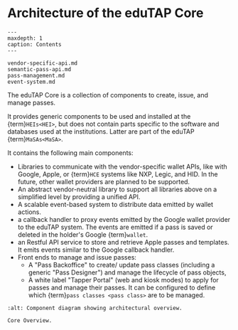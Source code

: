 # Architecture of the eduTAP Core


```{toctree}
---
maxdepth: 1
caption: Contents
---

vendor-specific-api.md
semantic-pass-api.md
pass-management.md
event-system.md

```

The eduTAP Core is a collection of components to create, issue, and manage passes.

It provides generic components to be used and installed at the {term}`HEIs<HEI>`, but does not contain parts specific to the software and databases used at the institutions. Latter are part of the eduTAP {term}`MaSAs<MaSA>`.

It contains the following main components:

- Libraries to communicate with the vendor-specific wallet APIs, like with Google, Apple, or {term}`HCE` systems like NXP, Legic, and HID. In the future, other wallet providers are planned to be supported.
- An abstract vendor-neutral library to support all libraries above on a simplified level by providing a unified API.
- A scalable event-based system to distribute data emitted by wallet actions.
- a callback handler to proxy events emitted by the Google wallet provider to the eduTAP system.
  The events are emitted if a pass is saved or deleted in the holder's Google {term}`wallet`.
- an Restful API service to store and retrieve Apple passes and templates. It emits events similar to the Google callback handler.
- Front ends to manage and issue passes:
  - A "Pass Backoffice" to create/ update pass classes (including a generic "Pass Designer") and manage the lifecycle of pass objects,
  - A white label "Tapper Portal" (web and kiosk modes) to apply for passes and manage their passes.
    It can be configured to define which {term}`pass classes <pass class>` are to be managed.


```{figure} ../uml/core.svg
:alt: Component diagram showing architectural overview.

Core Overview.
```